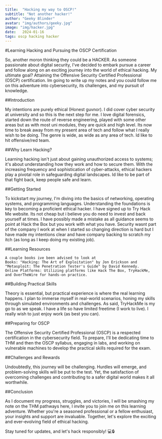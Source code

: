 ```yaml
---
title:  "Hacking my way to OSCP!"
subtitle: "Not another hacker!"
author: "Geeky Blinder"
avatar: "img/authors/geeky.jpg"
image: "img/hacker.jpg"
date:   2024-01-16
tags: oscp hacking hacker
---
```


#Learning Hacking and Pursuing the OSCP Certification

So, another moron thinking they could be a HACKER. As someone passionate about digital security, I've decided to embark pursue a career and follow along on an exciting journey into the world of ethical hacking. 
My ultimate goal? Attaining the Offensive Security Certified Professional (OSCP) certification. 
Im going to write up my notes and you could follow me on this adventure into cybersecurity, its challenges, and my pursuit of knowledge.

##Introduction

My intentions are purely ethical (Honest guvnor). 
I did cover cyber security at university and so this is the next step for me. I love digital forensics, started down the route of reverse engineering, played with some other areas but as with most uni modules, they are quick and high level. 
Its now time to break away from my present area of tech and follow what I really wish to be doing. The genre is wide, as wide as any area of tech. Id like to hit offensive/red team.

##Why Learn Hacking?

Learning hacking isn't just about gaining unauthorized access to systems; it's about understanding how they work and how to secure them. With the increasing frequency and sophistication of cyber-attacks, ethical hackers play a pivotal role in safeguarding digital landscapes.
Id like to be part of that fight back, keep people safe and learn.

##Getting Started

To kickstart my journey, I'm diving into the basics of networking, operating systems, and programming languages. Understanding the foundations is key to becoming a proficient ethical hacker.
I have  signed up to Try Hack Me website. Its not cheap but i believe you do need to invest and back yourself at times. I have possibly made a mistake as all guidance seems to point at Hack the Box but you work with what you have. Security wasnt part of the company I work at when I started so changing direction is hard but I have made my intentions clear and have company backing to scratch my itch (as long as I keep doing my existing job).

##Learning Resources

    A couple books ive been advised to look at
    Books: "Hacking: The Art of Exploitation" by Jon Erickson and "Metasploit: The Penetration Tester's Guide" by David Kennedy.
    Online Platforms: Utilizing platforms like Hack The Box, TryHackMe, and OverTheWire for hands-on practice.

##Building Practical Skills

Theory is essential, but practical experience is where the real learning happens. I plan to immerse myself in real-world scenarios, honing my skills through simulated environments and challenges.
As said, TryHackMe is my go to as we speak. I have a life so have limited freetime (I work to live). I really wish to just enjoy work (as best you can).

##Preparing for OSCP

The Offensive Security Certified Professional (OSCP) is a respected certification in the cybersecurity field. To prepare, I'll be dedicating time to THM and then the OSCP syllabus, engaging in labs, and working on vulnerable machines to develop the practical skills required for the exam.

##Challenges and Rewards

Undoubtedly, this journey will be challenging. Hurdles will emerge, and problem-solving skills will be put to the test. Yet, the satisfaction of overcoming challenges and contributing to a safer digital world makes it all worthwhile.

##Conclusion

As I document my progress, struggles, and victories, I will be smashing my note on the THM pathways here, I invite you to join me on this learning adventure. Whether you're a seasoned professional or a fellow enthusiast, your insights and support are invaluable. Together, let's explore the exciting and ever-evolving field of ethical hacking.

Stay tuned for updates, and let's hack responsibly! 💻🔒